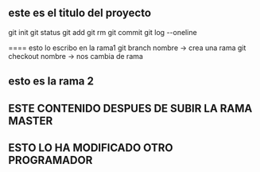 ## este es el titulo del proyecto

git init
git status
git add
git rm
git commit
git log --oneline

==== esto lo escribo en la rama1
git branch nombre -> crea una rama
git checkout nombre -> nos cambia de rama
## esto es la rama 2


## ESTE CONTENIDO DESPUES DE SUBIR LA RAMA MASTER
## ESTO LO HA MODIFICADO OTRO PROGRAMADOR
